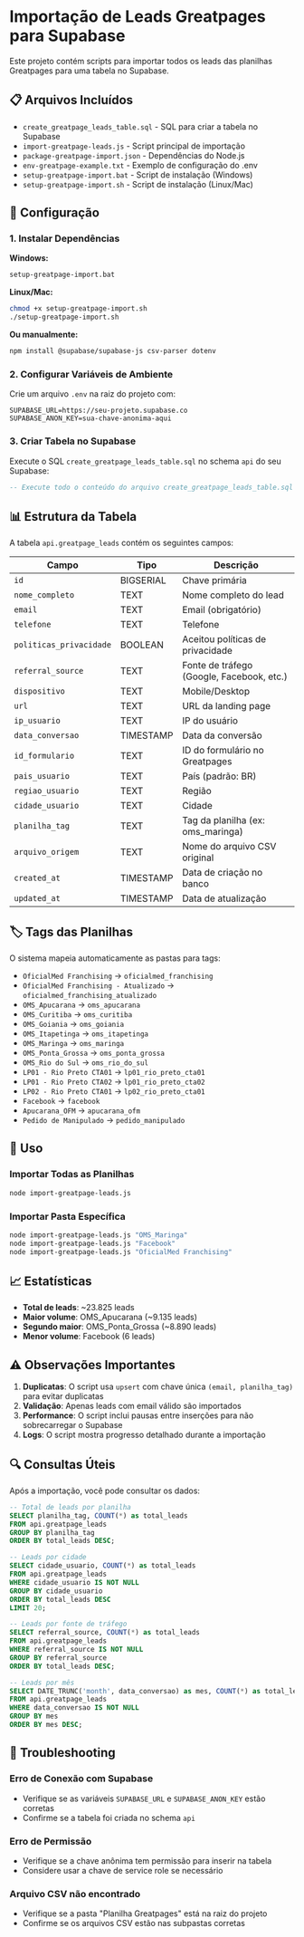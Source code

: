 # Importação de Leads Greatpages para Supabase

Este projeto contém scripts para importar todos os leads das planilhas Greatpages para uma tabela no Supabase.

## 📋 Arquivos Incluídos

- `create_greatpage_leads_table.sql` - SQL para criar a tabela no Supabase
- `import-greatpage-leads.js` - Script principal de importação
- `package-greatpage-import.json` - Dependências do Node.js
- `env-greatpage-example.txt` - Exemplo de configuração do .env
- `setup-greatpage-import.bat` - Script de instalação (Windows)
- `setup-greatpage-import.sh` - Script de instalação (Linux/Mac)

## 🚀 Configuração

### 1. Instalar Dependências

**Windows:**
```bash
setup-greatpage-import.bat
```

**Linux/Mac:**
```bash
chmod +x setup-greatpage-import.sh
./setup-greatpage-import.sh
```

**Ou manualmente:**
```bash
npm install @supabase/supabase-js csv-parser dotenv
```

### 2. Configurar Variáveis de Ambiente

Crie um arquivo `.env` na raiz do projeto com:

```env
SUPABASE_URL=https://seu-projeto.supabase.co
SUPABASE_ANON_KEY=sua-chave-anonima-aqui
```

### 3. Criar Tabela no Supabase

Execute o SQL `create_greatpage_leads_table.sql` no schema `api` do seu Supabase:

```sql
-- Execute todo o conteúdo do arquivo create_greatpage_leads_table.sql
```

## 📊 Estrutura da Tabela

A tabela `api.greatpage_leads` contém os seguintes campos:

| Campo | Tipo | Descrição |
|-------|------|-----------|
| `id` | BIGSERIAL | Chave primária |
| `nome_completo` | TEXT | Nome completo do lead |
| `email` | TEXT | Email (obrigatório) |
| `telefone` | TEXT | Telefone |
| `politicas_privacidade` | BOOLEAN | Aceitou políticas de privacidade |
| `referral_source` | TEXT | Fonte de tráfego (Google, Facebook, etc.) |
| `dispositivo` | TEXT | Mobile/Desktop |
| `url` | TEXT | URL da landing page |
| `ip_usuario` | TEXT | IP do usuário |
| `data_conversao` | TIMESTAMP | Data da conversão |
| `id_formulario` | TEXT | ID do formulário no Greatpages |
| `pais_usuario` | TEXT | País (padrão: BR) |
| `regiao_usuario` | TEXT | Região |
| `cidade_usuario` | TEXT | Cidade |
| `planilha_tag` | TEXT | Tag da planilha (ex: oms_maringa) |
| `arquivo_origem` | TEXT | Nome do arquivo CSV original |
| `created_at` | TIMESTAMP | Data de criação no banco |
| `updated_at` | TIMESTAMP | Data de atualização |

## 🏷️ Tags das Planilhas

O sistema mapeia automaticamente as pastas para tags:

- `OficialMed Franchising` → `oficialmed_franchising`
- `OficialMed Franchising - Atualizado` → `oficialmed_franchising_atualizado`
- `OMS_Apucarana` → `oms_apucarana`
- `OMS_Curitiba` → `oms_curitiba`
- `OMS_Goiania` → `oms_goiania`
- `OMS_Itapetinga` → `oms_itapetinga`
- `OMS_Maringa` → `oms_maringa`
- `OMS_Ponta_Grossa` → `oms_ponta_grossa`
- `OMS_Rio do Sul` → `oms_rio_do_sul`
- `LP01 - Rio Preto CTA01` → `lp01_rio_preto_cta01`
- `LP01 - Rio Preto CTA02` → `lp01_rio_preto_cta02`
- `LP02 - Rio Preto CTA01` → `lp02_rio_preto_cta01`
- `Facebook` → `facebook`
- `Apucarana_OFM` → `apucarana_ofm`
- `Pedido de Manipulado` → `pedido_manipulado`

## 🔧 Uso

### Importar Todas as Planilhas

```bash
node import-greatpage-leads.js
```

### Importar Pasta Específica

```bash
node import-greatpage-leads.js "OMS_Maringa"
node import-greatpage-leads.js "Facebook"
node import-greatpage-leads.js "OficialMed Franchising"
```

## 📈 Estatísticas

- **Total de leads**: ~23.825 leads
- **Maior volume**: OMS_Apucarana (~9.135 leads)
- **Segundo maior**: OMS_Ponta_Grossa (~8.890 leads)
- **Menor volume**: Facebook (6 leads)

## ⚠️ Observações Importantes

1. **Duplicatas**: O script usa `upsert` com chave única `(email, planilha_tag)` para evitar duplicatas
2. **Validação**: Apenas leads com email válido são importados
3. **Performance**: O script inclui pausas entre inserções para não sobrecarregar o Supabase
4. **Logs**: O script mostra progresso detalhado durante a importação

## 🔍 Consultas Úteis

Após a importação, você pode consultar os dados:

```sql
-- Total de leads por planilha
SELECT planilha_tag, COUNT(*) as total_leads 
FROM api.greatpage_leads 
GROUP BY planilha_tag 
ORDER BY total_leads DESC;

-- Leads por cidade
SELECT cidade_usuario, COUNT(*) as total_leads 
FROM api.greatpage_leads 
WHERE cidade_usuario IS NOT NULL 
GROUP BY cidade_usuario 
ORDER BY total_leads DESC 
LIMIT 20;

-- Leads por fonte de tráfego
SELECT referral_source, COUNT(*) as total_leads 
FROM api.greatpage_leads 
WHERE referral_source IS NOT NULL 
GROUP BY referral_source 
ORDER BY total_leads DESC;

-- Leads por mês
SELECT DATE_TRUNC('month', data_conversao) as mes, COUNT(*) as total_leads 
FROM api.greatpage_leads 
WHERE data_conversao IS NOT NULL 
GROUP BY mes 
ORDER BY mes DESC;
```

## 🐛 Troubleshooting

### Erro de Conexão com Supabase
- Verifique se as variáveis `SUPABASE_URL` e `SUPABASE_ANON_KEY` estão corretas
- Confirme se a tabela foi criada no schema `api`

### Erro de Permissão
- Verifique se a chave anônima tem permissão para inserir na tabela
- Considere usar a chave de service role se necessário

### Arquivo CSV não encontrado
- Verifique se a pasta "Planilha Greatpages" está na raiz do projeto
- Confirme se os arquivos CSV estão nas subpastas corretas


